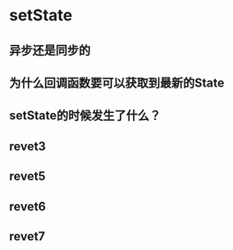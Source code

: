 # setState

## 异步还是同步的

## 为什么回调函数要可以获取到最新的State

## setState的时候发生了什么？

## revet3

## revet5

## revet6

## revet7
